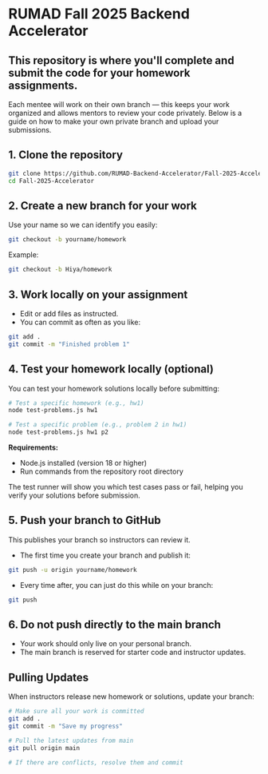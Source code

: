 # RUMAD Fall 2025 Backend Accelerator

## This repository is where you'll complete and submit the code for your homework assignments.
Each mentee will work on their own branch — this keeps your work organized and allows mentors to review your code privately.
Below is a guide on how to make your own private branch and upload your submissions.

## 1. Clone the repository

```bash
git clone https://github.com/RUMAD-Backend-Accelerator/Fall-2025-Accelerator.git
cd Fall-2025-Accelerator
```

## 2. Create a new branch for your work
Use your name so we can identify you easily:
```bash
git checkout -b yourname/homework
```
Example:
```bash
git checkout -b Hiya/homework
```

## 3. Work locally on your assignment
* Edit or add files as instructed.
* You can commit as often as you like:
```bash
git add .
git commit -m "Finished problem 1"
```

## 4. Test your homework locally (optional)

You can test your homework solutions locally before submitting:

```bash
# Test a specific homework (e.g., hw1)
node test-problems.js hw1

# Test a specific problem (e.g., problem 2 in hw1)
node test-problems.js hw1 p2
```

**Requirements:**
- Node.js installed (version 18 or higher)
- Run commands from the repository root directory

The test runner will show you which test cases pass or fail, helping you verify your solutions before submission.

## 5. Push your branch to GitHub
This publishes your branch so instructors can review it.

* The first time you create your branch and publish it:
```bash
git push -u origin yourname/homework
```
* Every time after, you can just do this while on your branch:
```bash
git push
```

## 6. Do not push directly to the main branch
* Your work should only live on your personal branch.
* The main branch is reserved for starter code and instructor updates.

## Pulling Updates

When instructors release new homework or solutions, update your branch:

```bash
# Make sure all your work is committed
git add .
git commit -m "Save my progress"

# Pull the latest updates from main
git pull origin main

# If there are conflicts, resolve them and commit
```
